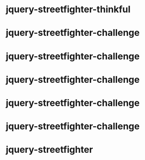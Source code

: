 # jquery-streetfighter-thinkful
# jquery-streetfighter-challenge
# jquery-streetfighter-challenge
# jquery-streetfighter-challenge
# jquery-streetfighter-challenge
# jquery-streetfighter-challenge
# jquery-streetfighter
